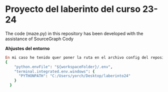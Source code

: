 # Proyecto del laberinto del curso 23-24

The code (maze.py) in this repository has been developed with the assistance of SourceGraph Cody

**Ahjustes del entorno**
```ruby
En mi caso he tenido quer poner la ruta en el archivo config del repositoro de esta manera ya que me dejaron de ir los import
{
    "python.envFile": "${workspaceFolder}/.env",
    "terminal.integrated.env.windows": {
      "PYTHONPATH": "C:/Users/yorch/Desktop/laberinto24"
    }
  }
```
